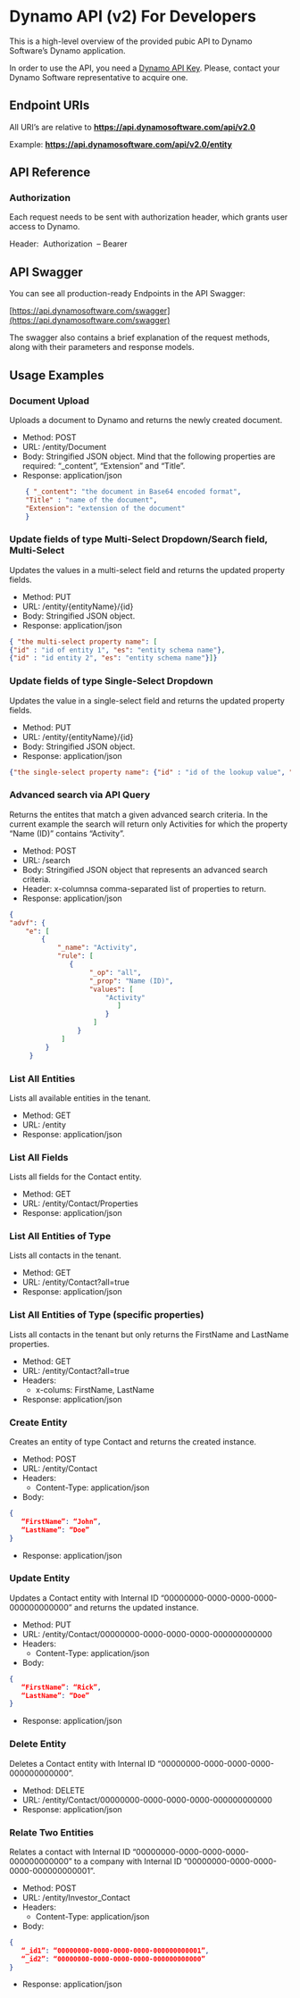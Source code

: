 Dynamo API (v2) For Developers
==============================

This is a high-level overview of the provided pubic API to Dynamo Software’s Dynamo application.

In order to use the API, you need a [Dynamo API Key](http://docs.netagesolutions.com/generate-a-dynamo-api-key/). Please, contact your Dynamo Software representative to acquire one.

[](https://github.com/DynamoSoftware/DynamoAPI#how-to-use-it)Endpoint URIs
--------------------------------------------------------------------------

All URI’s are relative to **https://api.dynamosoftware.com/api/v2.0**

Example: **https://api.dynamosoftware.com/api/v2.0/entity**

[](https://github.com/DynamoSoftware/DynamoAPI#api-reference)API Reference
--------------------------------------------------------------------------

### [](https://github.com/DynamoSoftware/DynamoAPI#login)Authorization

Each request needs to be sent with authorization header, which grants user access to Dynamo.

Header:  Authorization  – Bearer <API KEY>

[](https://github.com/DynamoSoftware/DynamoAPI#save)API Swagger
---------------------------------------------------------------

You can see all production-ready Endpoints in the API Swagger:

[https://api.dynamosoftware.com/swagger](https://api.dynamosoftware.com/swagger)

The swagger also contains a brief explanation of the request methods, along with their parameters and response models.

[](https://github.com/DynamoSoftware/DynamoAPI#delete)Usage Examples
--------------------------------------------------------------------

### Document Upload

Uploads a document to Dynamo and returns the newly created document.

*   Method: POST
*   URL: /entity/Document
*   Body: Stringified JSON object. Mind that the following properties are required: “_content”, “Extension” and “Title”.
*   Response: application/json
```json
    { "_content": "the document in Base64 encoded format",
	"Title" : "name of the document",
	"Extension": "extension of the document"
    } 
```
### Update fields of type Multi-Select Dropdown/Search field, Multi-Select

Updates the values in a multi-select field and returns the updated property fields.

*   Method: PUT
*   URL: /entity/{entityName}/{id}
*   Body: Stringified JSON object.
*   Response: application/json
```json
{ "the multi-select property name": [
{"id" : "id of entity 1", "es": "entity schema name"},
{"id" : "id entity 2", "es": "entity schema name"}]} 
```
### Update fields of type Single-Select Dropdown

Updates the value in a single-select field and returns the updated property fields.

*   Method: PUT
*   URL: /entity/{entityName}/{id}
*   Body: Stringified JSON object.
*   Response: application/json
```json
{"the single-select property name": {"id" : "id of the lookup value", "es": "lookup entity schema name"}} 
```
### Advanced search via API Query

Returns the entites that match a given advanced search criteria. In the current example the search will return only Activities for which the property “Name (ID)” contains “Activity”.

*   Method: POST
*   URL: /search
*   Body: Stringified JSON object that represents an advanced search criteria.
*   Header: x-columnsa comma-separated list of properties to return.
*   Response: application/json
```json
{
"advf": {
    "e": [
        {
            "_name": "Activity",
            "rule": [
               {
                    "_op": "all",
                    "_prop": "Name (ID)",
                    "values": [
                        "Activity"
                           ]
                        }
                     ]
                 }
             ]
         }
     } 
```
### List All Entities

Lists all available entities in the tenant.

*   Method: GET
*   URL: /entity
*   Response: application/json

### List All Fields

Lists all fields for the Contact entity.

*   Method: GET
*   URL: /entity/Contact/Properties
*   Response: application/json

### List All Entities of Type

Lists all contacts in the tenant.

*   Method: GET
*   URL: /entity/Contact?all=true
*   Response: application/json

### List All Entities of Type (specific properties)

Lists all contacts in the tenant but only returns the FirstName and LastName properties.

*   Method: GET
*   URL: /entity/Contact?all=true
*   Headers:
    *   x-colums: FirstName, LastName
*   Response: application/json

### Create Entity

Creates an entity of type Contact and returns the created instance.

*   Method: POST
*   URL: /entity/Contact
*   Headers:
    *   Content-Type: application/json
*   Body:
```json
{
   “FirstName”: “John”,
   “LastName”: “Doe”
} 
```
*   Response: application/json

### Update Entity

Updates a Contact entity with Internal ID “00000000-0000-0000-0000-000000000000” and returns the updated instance.

*   Method: PUT
*   URL: /entity/Contact/00000000-0000-0000-0000-000000000000
*   Headers:
    *   Content-Type: application/json
*   Body:
```json
{
   “FirstName”: “Rick”,
   “LastName”: “Doe”
}
```
*   Response: application/json

### Delete Entity

Deletes a Contact entity with Internal ID “00000000-0000-0000-0000-000000000000”.

*   Method: DELETE
*   URL: /entity/Contact/00000000-0000-0000-0000-000000000000
*   Response: application/json

### Relate Two Entities

Relates a contact with Internal ID “00000000-0000-0000-0000-000000000000” to a company with Internal ID ”00000000-0000-0000-0000-000000000001”.

*   Method: POST
*   URL: /entity/Investor_Contact
*   Headers:
    *   Content-Type: application/json
*   Body:
```json
{
   “_id1”: “00000000-0000-0000-0000-000000000001”,
   “_id2”: “00000000-0000-0000-0000-000000000000”
}
```
*   Response: application/json